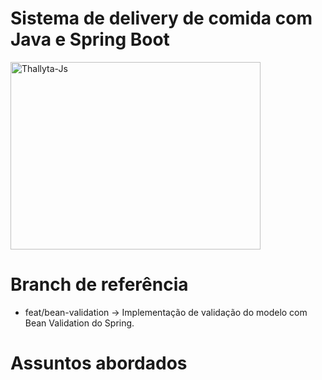 # Sistema de delivery de comida com Java e Spring Boot
<img  align="center" alt="Thallyta-Js" height="300" width="400" src="https://cdn.jsdelivr.net/gh/devicons/devicon/icons/spring/spring-original-wordmark.svg" />

# Branch de referência

- feat/bean-validation -> Implementação de validação do modelo com Bean Validation do Spring.

# Assuntos abordados
